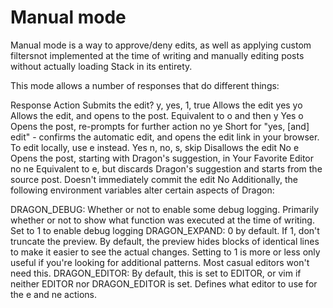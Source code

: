  # Manual mode


Manual mode is a way to approve/deny edits, as well as applying custom filtersnot implemented at the time of writing and manually editing posts without actually loading Stack in its entirety.


This mode allows a number of responses that do different things:

Response	Action	Submits the edit?
y, yes, 1, true	Allows the edit	yes
yo	Allows the edit, and opens to the post. Equivalent to o and then y	Yes
o	Opens the post, re-prompts for further action	no
ye	Short for "yes, [and] edit" - confirms the automatic edit, and opens the edit link in your browser. To edit locally, use e instead.	Yes
n, no, s, skip	Disallows the edit	No
e	Opens the post, starting with Dragon's suggestion, in Your Favorite Editor	no
ne	Equivalent to e, but discards Dragon's suggestion and starts from the source post. Doesn't immediately commit the edit	No
Additionally, the following environment variables alter certain aspects of Dragon:

DRAGON_DEBUG: Whether or not to enable some debug logging. Primarily whether or not to show what function was executed at the time of writing. Set to 1 to enable debug logging
DRAGON_EXPAND: 0 by default. If 1, don't truncate the preview. By default, the preview hides blocks of identical lines to make it easier to see the actual changes. Setting to 1 is more or less only useful if you're looking for additional patterns. Most casual editors won't need this.
DRAGON_EDITOR: By default, this is set to EDITOR, or vim if neither EDITOR nor DRAGON_EDITOR is set. Defines what editor to use for the e and ne actions.
